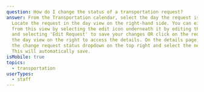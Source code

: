 ```yaml
---
question: How do I change the status of a transportation request?
answer: From the Transportation calendar, select the day the request is on.
  Locate the request in the day view on the right-hand side. You can either edit
  from this view by selecting the edit icon underneath it by editing the status
  and selecting 'Edit Request' to save your changes OR click on the request from
  the day view on the right to access the details. On the details page, select
  the change request status dropdown on the top right and select the new status.
  This will automatically save.
isMobile: true
topics:
  - transportation
userTypes:
  - staff
---
```

